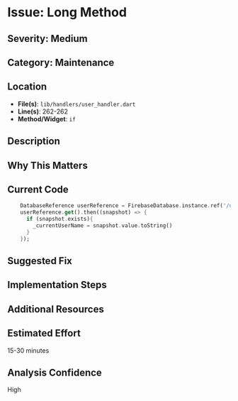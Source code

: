 # Issue: Long Method

## Severity: Medium

## Category: Maintenance

## Location
- **File(s)**: `lib/handlers/user_handler.dart`
- **Line(s)**: 262-262
- **Method/Widget**: `if`

## Description


## Why This Matters


## Current Code
```dart
    DatabaseReference userReference = FirebaseDatabase.instance.ref('/users/$uid/name');
    userReference.get().then((snapshot) => {
      if (snapshot.exists){
        _currentUserName = snapshot.value.toString()
      }
    });
```

## Suggested Fix


## Implementation Steps


## Additional Resources


## Estimated Effort
15-30 minutes

## Analysis Confidence
High
